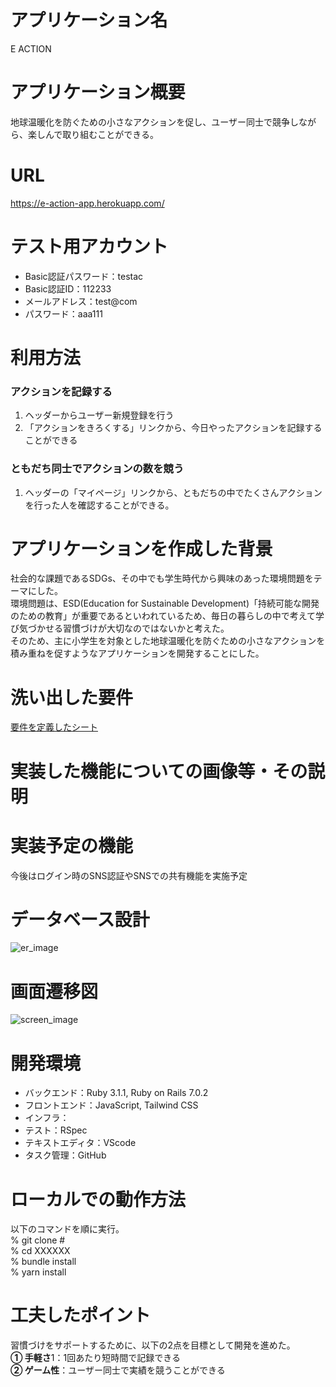 # アプリケーション名
E ACTION

# アプリケーション概要
地球温暖化を防ぐための小さなアクションを促し、ユーザー同士で競争しながら、楽しんで取り組むことができる。

# URL
https://e-action-app.herokuapp.com/

# テスト用アカウント
- Basic認証パスワード：testac
- Basic認証ID：112233
- メールアドレス：test@com
- パスワード：aaa111

# 利用方法
### アクションを記録する
1. ヘッダーからユーザー新規登録を行う
2. 「アクションをきろくする」リンクから、今日やったアクションを記録することができる

### ともだち同士でアクションの数を競う
1. ヘッダーの「マイページ」リンクから、ともだちの中でたくさんアクションを行った人を確認することができる。

# アプリケーションを作成した背景
社会的な課題であるSDGs、その中でも学生時代から興味のあった環境問題をテーマにした。<br>
環境問題は、ESD(Education for Sustainable Development)「持続可能な開発のための教育」が重要であるといわれているため、毎日の暮らしの中で考えて学び気づかせる習慣づけが大切なのではないかと考えた。<br>
そのため、主に小学生を対象とした地球温暖化を防ぐための小さなアクションを積み重ねを促すようなアプリケーションを開発することにした。

# 洗い出した要件
[要件を定義したシート](https://docs.google.com/spreadsheets/d/1DYce0bUXpwy_-cMakNjgt0aY63RMcGSHPrRZNuTcqRY/edit#gid=982722306) 

# 実装した機能についての画像等・その説明

# 実装予定の機能
今後はログイン時のSNS認証やSNSでの共有機能を実施予定

# データベース設計
![er_image](https://user-images.githubusercontent.com/98501087/158367390-ed4442b6-8705-4448-a634-0c4c9b070ee9.png)

# 画面遷移図
![screen_image](https://user-images.githubusercontent.com/98501087/158367455-38a1fbbb-1a79-4121-9866-ae0eb0abd5aa.png)

# 開発環境
- バックエンド：Ruby 3.1.1, Ruby on Rails 7.0.2<br>
- フロントエンド：JavaScript, Tailwind CSS<br>
- インフラ：<br>
- テスト：RSpec<br>
- テキストエディタ：VScode<br>
- タスク管理：GitHub<br>

# ローカルでの動作方法
以下のコマンドを順に実行。<br>
% git clone #<br>
% cd XXXXXX<br>
% bundle install<br>
% yarn install<br>

# 工夫したポイント
習慣づけをサポートするために、以下の2点を目標として開発を進めた。<br>
**① 手軽さ**1：1回あたり短時間で記録できる<br>
**② ゲーム性**：ユーザー同士で実績を競うことができる<br>
